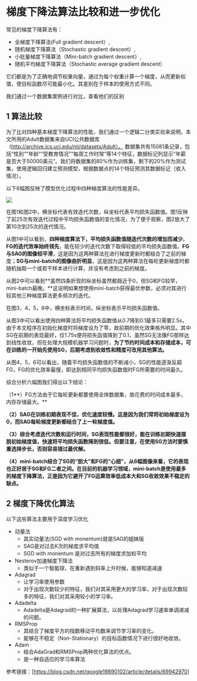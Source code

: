 # 梯度下降法算法比较和进一步优化



常见的梯度下降算法有：

- 全梯度下降算法(Full gradient descent）,
- 随机梯度下降算法（Stochastic gradient descent）,
- 小批量梯度下降算法（Mini-batch gradient descent）,
- 随机平均梯度下降算法（Stochastic average gradient descent）

它们都是为了正确地调节权重向量，通过为每个权重计算一个梯度，从而更新权值，使目标函数尽可能最小化。其差别在于样本的使用方式不同。

我们通过一个数据集案例进行对比，查看他们的区别

## 1 算法比较

为了比对四种基本梯度下降算法的性能，我们通过一个逻辑二分类实验来说明。本文所用的Adult数据集来自UCI公共数据库（http://archive.ics.uci.edu/ml/datasets/Adult）。
数据集共有15081条记录，包括“性别”“年龄”“受教育情况”“每周工作时常”等14个特征，数据标记列显示“年薪是否大于50000美元”。我们将数据集的80%作为训练集，剩下的20%作为测试集，使用逻辑回归建立预测模型，根据数据点的14个特征预测其数据标记（收入情况）。

以下6幅图反映了模型优化过程中四种梯度算法的性能差异。

![](https://tva1.sinaimg.cn/large/007S8ZIlly1gfauvui628j31c20mwq6f.jpg)

在图1和图2中，横坐标代表有效迭代次数，纵坐标代表平均损失函数值。图1反映了前25次有效迭代过程中平均损失函数值的变化情况，为了便于观察，图2放大了第10次到25次的迭代情况。

从图1中可以看到，**四种梯度算法下，平均损失函数值随迭代次数的增加而减少**。**FG的迭代效率始终领先**，能在较少的迭代次数下取得较低的平均损失函数值。**FG与SAG的图像较平滑**，这是因为这两种算法在进行梯度更新时都结合了之前的梯度；**SG与mini-batch的图像曲折明显**，这是因为这两种算法在每轮更新梯度时都随机抽取一个或若干样本进行计算，并没有考虑到之前的梯度。

从图2中可以看到**虽然四条折现的纵坐标虽然都趋近于0，但SG和FG较早，mini-batch最晚。**这说明如果想使用mini-batch获得最优参数，必须对其进行较其他三种梯度算法更多频次的迭代。

在图3，4，5，6中，横坐标表示时间，纵坐标表示平均损失函数值。

从图3中可以看出使用四种算法将平均损失函数值从0.7降到0.1最多只需要2.5s，由于本文程序在初始化梯度时将梯度设为了零，故前期的优化效果格外明显。其中SG在前期的表现最好，仅1.75s便将损失函值降到了0.1，虽然SG无法像FG那样达到线性收敛，但在处理大规模机器学习问题时，**为了节约时间成本和存储成本，可在训练的一开始先使用SG，后期考虑到收敛性和精度可改用其他算法。**

从图4，5，6可以看出，随着平均损失函数值的不断减小，SG的性能逐渐反超FG，FG的优化效率最慢，即达到相同平均损失函数值时FG所需要的时间最久。

综合分析六幅图我们得出以下结论：

（1**）FG方法由于它每轮更新都要使用全体数据集，故花费的时间成本最多，内存存储最大。**

**（2）SAG在训练初期表现不佳，优化速度较慢。这是因为我们常将初始梯度设为0，而SAG每轮梯度更新都结合了上一轮梯度值。**

**（3）综合考虑迭代次数和运行时间，SG表现性能都很好，能在训练初期快速摆脱初始梯度值，快速将平均损失函数降到很低。但要注意，在使用SG方法时要慎重选择步长，否则容易错过最优解。**

**（4）mini-batch结合了SG的“胆大”和FG的“心细”，从6幅图像来看，它的表现也正好居于SG和FG二者之间。在目前的机器学习领域，mini-batch是使用最多的梯度下降算法，正是因为它避开了FG运算效率低成本大和SG收敛效果不稳定的缺点。**



## 2 梯度下降优化算法

以下这些算法主要用于深度学习优化

- 动量法
    - 其实动量法(SGD with monentum)就是SAG的姐妹版
    - SAG是对过去K次的梯度求平均值
    - SGD with monentum 是对过去所有的梯度求加权平均	
- Nesterov加速梯度下降法
    - 类似于一个智能球，在重新遇到斜率上升时候，能够知道减速
- Adagrad
    - 让学习率使用参数
    - 对于出现次数较少的特征，我们对其采用更大的学习率，对于出现次数较多的特征，我们对其采用较小的学习率。
- Adadelta
    - Adadelta是Adagrad的一种扩展算法，以处理Adagrad学习速率单调递减的问题。
- RMSProp
    - 其结合了梯度平方的指数移动平均数来调节学习率的变化。
    - 能够在不稳定（Non-Stationary）的目标函数情况下进行很好地收敛。
- Adam
    - 结合AdaGrad和RMSProp两种优化算法的优点。
    - 是一种自适应的学习率算法

参考链接：[<https://blog.csdn.net/google19890102/article/details/69942970>]